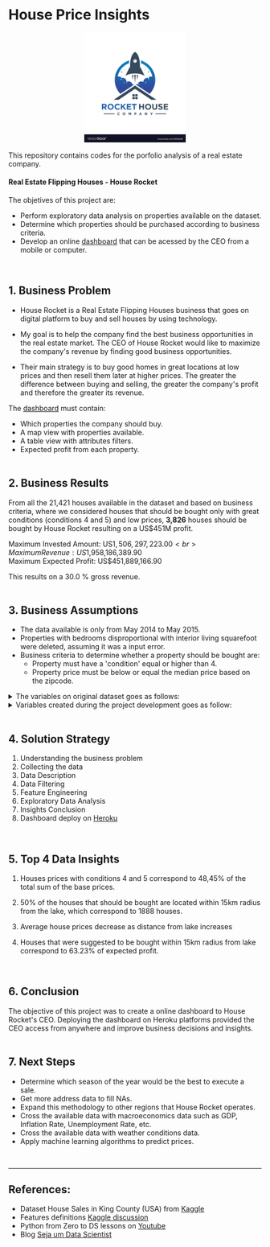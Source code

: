 # House Price Insights

 <p align="center"><img width="40%" alt="drawing" src="/house_rocket/house-rocket-logo.jpg"></p>

This repository contains codes for the porfolio analysis of a real estate company. <br>

#### Real Estate Flipping Houses - House Rocket
The objetives of this project are:
* Perform exploratory data analysis on properties available on the dataset.
* Determine which properties should be purchased according to business criteria.
* Develop an online [dashboard](https://kc-house-dashboard.herokuapp.com/) that can be acessed by the CEO from a mobile or computer.
<br>

## 1. Business Problem
* House Rocket is a Real Estate Flipping Houses business that goes on digital platform to buy and sell houses by using technology.
    
 * My goal is to help the company find the best business opportunities in the real estate market. The CEO of House Rocket would like to maximize the company's revenue by finding good business opportunities.
    
 * Their main strategy is to buy good homes in great locations at low prices and then resell them later at higher prices. The greater the difference between buying and selling, the greater the company's profit and therefore the greater its revenue.<br>

The [dashboard](https://kc-house-dashboard.herokuapp.com/) must contain:

   * Which properties the company should buy.
   * A map view with properties available.
   * A table view with attributes filters.
   * Expected profit from each property.<br><br>


<!--<img src="https://user-images.githubusercontent.com/77681284/152690550-fc5b1c2e-6cf6-4bb5-ae7d-0b19b936ac0d.png"/>-->


<!-- <img src="https://user-images.githubusercontent.com/77681284/117519523-439a7900-af7a-11eb-8cf0-4900c78737e4.png" alt="image" width="200" align="right"/>
<img src="https://user-images.githubusercontent.com/77681284/152690450-089c6833-edbe-4eb2-bfa6-261973611e3a.png" alt="dashboard screenshot" width="300"  align="right"/> -->

## 2. Business Results

From all the 21,421 houses available in the dataset and based on business criteria, where we considered houses that should be bought only with great conditions (conditions 4 and 5) and low prices, **3,826** houses should be bought by House Rocket resulting on a US$451M profit.<br>

Maximum Invested Amount: US$1,506,297,223.00<br>
Maximum Revenue: US$1,958,186,389.90<br>
Maximum Expected Profit: US$451,889,166.90<br>

This results on a 30.0 % gross revenue.
<br><br>

## 3. Business Assumptions
* The data available is only from May 2014 to May 2015.
* Properties with bedrooms disproportional with interior living squarefoot were deleted, assuming it was a input error.
* Business criteria to determine whether a property should be bought are:
   * Property must have a 'condition' equal or higher than 4.
   * Property price must be below or equal the median price based on the zipcode.

<details><summary>The variables on original dataset goes as follows:</summary><br>

Features | Definition
------------ | -------------
|id | Unique ID for each property available|
|date | Date that the property was available|
|price | Sale price of each property |
|bedrooms | Number of bedrooms|
|bathrooms | Number of bathrooms, where .5 accounts for a room with a toilet but no shower, and .75 or ¾ bath is a bathroom that contains one sink, one toilet and either a shower or a bath.|
|sqft_living | Square footage of the apartments interior living space|
|sqft_lot | Square footage of the land space|
|floors | Number of floors|
|waterfront | A dummy variable for whether the apartment was overlooking the waterfront or not|
|view | An index from 0 to 4 of how good the view of the property was|
|condition | An index from 1 to 5 on the condition of the apartment|
|grade | An index from 1 to 13, where 1-3 falls short of building construction and design, 7 has an average level of construction and design, and 11-13 have a high quality level of construction and design.|
|sqft_above | The square footage of the interior housing space that is above ground level|
|sqft_basement | The square footage of the interior housing space that is below ground level|
|yr_built | The year the property was initially built|
|yr_renovated | The year of the property’s last renovation|
|zipcode | What zipcode area the property is in|
|lat | Lattitude|
|long | Longitude|
|sqft_living15 | The square footage of interior housing living space for the nearest 15 neighbors|
|sqft_lot15 | The square footage of the land lots of the nearest 15 neighbors|
</details>

<details><summary> Variables created during the project development goes as follow:</summary><br>

Variable | Definition
------------ | -------------
| decision | whether a property should be bought |
| median_price_zipcode | median price of zipcode region |
| sale_price | 30% more on buying price, if property should be bought |
| profit | difference between buying price and selling price suggestion  |
| dist_fromlake | distance from the center of Evergreen Point Floating Bridge |

</details>
<br>

## 4. Solution Strategy
1. Understanding the business problem
2. Collecting the data
3. Data Description
4. Data Filtering
5. Feature Engineering
6. Exploratory Data Analysis
7. Insights Conclusion
8. Dashboard deploy on [Heroku](https://kc-house-dashboard.herokuapp.com/) 
<br>

## 5. Top 4 Data Insights

1. Houses prices with conditions 4 and 5 correspond to 48,45% of the total sum of the base prices.

2. 50% of the houses that should be bought are located within 15km radius from the lake, which correspond to 1888 houses.

3. Average house prices decrease as distance from lake increases 

4. Houses that were suggested to be bought within 15km radius from lake correspond to  63.23% of expected profit.
<br>

## 6. Conclusion
The objective of this project was to create a online dashboard to House Rocket's CEO. Deploying the dashboard on Heroku platforms provided the CEO access from anywhere and improve business decisions and insights.
<br><br>

## 7. Next Steps
* Determine which season of the year would be the best to execute a sale.
* Get more address data to fill NAs.
* Expand this methodology to other regions that House Rocket operates.
* Cross the available data with macroeconomics data such as GDP, Inflation Rate, Unemployment Rate, etc.
* Cross the available data with weather conditions data.
* Apply machine learning algorithms to predict prices.
<br>

---
## References:
* Dataset House Sales in King County (USA) from [Kaggle](https://www.kaggle.com/harlfoxem/housesalesprediction)
* Features definitions [Kaggle discussion](https://www.kaggle.com/harlfoxem/housesalesprediction/discussion/207885)
* Python from Zero to DS lessons on [Youtube](https://www.youtube.com/watch?v=1xXK_z9M6yk&list=PLZlkyCIi8bMprZgBsFopRQMG_Kj1IA1WG&ab_channel=SejaUmDataScientist)
* Blog [Seja um Data Scientist](https://sejaumdatascientist.com/os-5-projetos-de-data-science-que-fara-o-recrutador-olhar-para-voce/)

